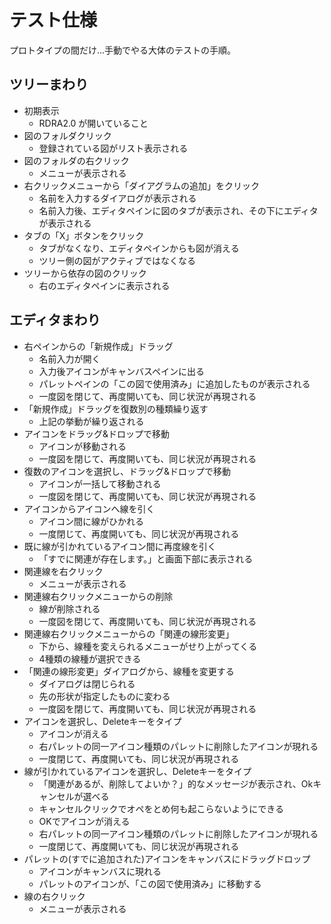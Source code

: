 # テスト仕様

プロトタイプの間だけ…手動でやる大体のテストの手順。

## ツリーまわり

- 初期表示
  - RDRA2.0 が開いていること
- 図のフォルダクリック
  - 登録されている図がリスト表示される
- 図のフォルダの右クリック
  - メニューが表示される
- 右クリックメニューから「ダイアグラムの追加」をクリック
  - 名前を入力するダイアログが表示される
  - 名前入力後、エディタペインに図のタブが表示され、その下にエディタが表示される
- タブの「X」ボタンをクリック
  - タブがなくなり、エディタペインからも図が消える
  - ツリー側の図がアクティブではなくなる
- ツリーから依存の図のクリック
  - 右のエディタペインに表示される

## エディタまわり

- 右ペインからの「新規作成」ドラッグ
  - 名前入力が開く
  - 入力後アイコンがキャンバスペインに出る
  - パレットペインの「この図で使用済み」に追加したものが表示される
  - 一度図を閉じて、再度開いても、同じ状況が再現される
- 「新規作成」ドラッグを復数別の種類繰り返す
  - 上記の挙動が繰り返される
- アイコンをドラッグ&ドロップで移動
  - アイコンが移動される
  - 一度図を閉じて、再度開いても、同じ状況が再現される
- 復数のアイコンを選択し、ドラッグ&ドロップで移動
  - アイコンが一括して移動される
  - 一度図を閉じて、再度開いても、同じ状況が再現される
- アイコンからアイコンへ線を引く
  - アイコン間に線がひかれる
  - 一度閉じて、再度開いても、同じ状況が再現される
- 既に線が引かれているアイコン間に再度線を引く
  - 「すでに関連が存在します。」と画面下部に表示される
- 関連線を右クリック
  - メニューが表示される
- 関連線右クリックメニューからの削除
  - 線が削除される
  - 一度図を閉じて、再度開いても、同じ状況が再現される
- 関連線右クリックメニューからの「関連の線形変更」
  - 下から、線種を変えられるメニューがせり上がってくる
  - 4種類の線種が選択できる
- 「関連の線形変更」ダイアログから、線種を変更する
  - ダイアログは閉じられる
  - 先の形状が指定したものに変わる
  - 一度図を閉じて、再度開いても、同じ状況が再現される
- アイコンを選択し、Deleteキーをタイプ
  - アイコンが消える
  - 右パレットの同一アイコン種類のパレットに削除したアイコンが現れる
  - 一度閉じて、再度開いても、同じ状況が再現される
- 線が引かれているアイコンを選択し、Deleteキーをタイプ
  - 「関連があるが、削除してよいか？」的なメッセージが表示され、Okキャンセルが選べる
  - キャンセルクリックでオペをとめ何も起こらないようにできる
  - OKでアイコンが消える
  - 右パレットの同一アイコン種類のパレットに削除したアイコンが現れる
  - 一度閉じて、再度開いても、同じ状況が再現される
- パレットの(すでに追加された)アイコンをキャンバスにドラッグドロップ
  - アイコンがキャンバスに現れる
  - パレットのアイコンが、「この図で使用済み」に移動する
- 線の右クリック
  - メニューが表示される